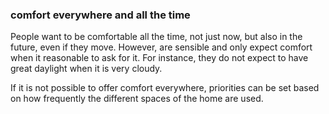 ### comfort everywhere and all the time

People want to be comfortable all the time, not just now, but also in the 
future, even if they move. However, are sensible and only expect comfort when 
it reasonable to ask for it. For instance, they do not expect to have great
daylight when it is very cloudy.

If it is not possible to offer comfort everywhere, priorities can be set based on how 
frequently the different spaces of the home are used.